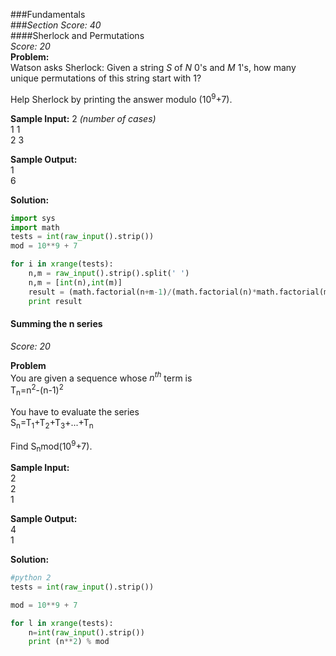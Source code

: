 ###Fundamentals  
###*Section Score: 40*  
####Sherlock and Permutations  
*Score: 20*  
**Problem:**  
Watson asks Sherlock: 
Given a string *S* of *N* 0's and *M* 1's, how many unique permutations of this string start with 1?  

Help Sherlock by printing the answer modulo (10<sup>9</sup>+7).  

**Sample Input:**
2  *(number of cases)*  
1 1  
2 3  

**Sample Output:**  
1  
6  

**Solution:**  

```python
import sys
import math
tests = int(raw_input().strip())
mod = 10**9 + 7

for i in xrange(tests):
    n,m = raw_input().strip().split(' ')
    n,m = [int(n),int(m)]
    result = (math.factorial(n+m-1)/(math.factorial(n)*math.factorial(m-1)) ) % mod
    print result
```  
#### Summing the n series
*Score: 20*

**Problem**  
You are given a sequence whose *n<sup>th</sup>* term is  
T<sub>n</sub>=n<sup>2</sup>-(n-1)<sup>2</sup>  

You have to evaluate the series  
S<sub>n</sub>=T<sub>1</sub>+T<sub>2</sub>+T<sub>3</sub>+...+T<sub>n</sub>  

Find S<sub>n</sub>mod(10<sup>9</sup>+7).  

**Sample Input:**  
2  
2  
1  

**Sample Output:**  
4  
1  

**Solution:**  
```python
#python 2
tests = int(raw_input().strip())

mod = 10**9 + 7

for l in xrange(tests):
    n=int(raw_input().strip())
    print (n**2) % mod  
```  
